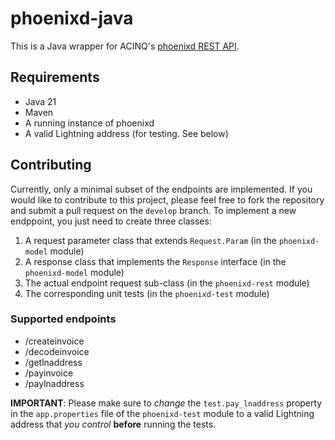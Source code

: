 # phoenixd-java

This is a Java wrapper for ACINQ's [phoenixd REST API](https://phoenix.acinq.co/server/api).

## Requirements
- Java 21
- Maven 
- A running instance of phoenixd
- A valid Lightning address (for testing. See below)

## Contributing
Currently, only a minimal subset of the endpoints are implemented. If you would like to contribute to this project, please feel free to fork the repository and submit a pull request on the `develop` branch.
To implement a new endppoint, you just need to create three classes:
1. A request parameter class that extends `Request.Param` (in the `phoenixd-model` module)
2. A response class that implements the `Response` interface (in the `phoenixd-model` module)
3. The actual endpoint request sub-class (in the `phoenixd-rest` module)
4. The corresponding unit tests (in the `phoenixd-test` module)

### Supported endpoints
- /createinvoice
- /decodeinvoice
- /getlnaddress
- /payinvoice
- /paylnaddress

**IMPORTANT**: Please make sure to *change* the `test.pay_lnaddress` property in the `app.properties` file of the `phoenixd-test` module to a valid Lightning address that *you control* **before** running the tests.